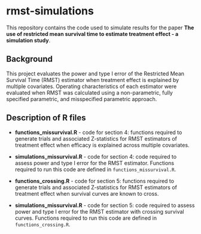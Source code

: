 # rmst-simulations
This repository contains the code used to simulate results for the paper **The use of restricted mean survival time to estimate treatment
effect - a simulation study**. 

## Background 
This project evaluates the power and type I error of the Restricted Mean Survival Time (RMST) estimator when treatment effect is explained by multiple covariates. Operating characteristics of each estimator were evaluated when RMST was calculated using a non-parametric, fully specified parametric, and misspecified parametric approach. 

## Description of R files
* **functions_missurvival.R** - code for section 4: functions required to generate trials and associated Z-statistics for RMST estimators of treatment effect when efficacy is explained across multiple covariates.
  
* **simulations_missurvival.R** - code for section 4: code required to assess power and type I error for the RMST estimator. Functions required to run this code are defined in `functions_missurvival.R`.

* **functions_crossing.R** - code for section 5: functions required to generate trials and associated Z-statistics for RMST estimators of treatment effect when survival curves are known to cross.
  
* **simulations_missurvival.R** - code for section 5: code required to assess power and type I error for the RMST estimator with crossing survival curves. Functions required to run this code are defined in `functions_crossing.R`.
